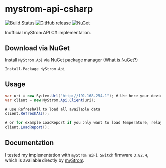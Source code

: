 # mystrom-api-csharp

[![Build Status](https://dev.azure.com/hinnipipe/Github%20Pipeline/_apis/build/status/Hinni.mystrom-api-csharp?branchName=master)](https://dev.azure.com/hinnipipe/Github%20Pipeline/_build/latest?definitionId=1?branchName=master)
[![GitHub release](https://img.shields.io/github/release/Hinni/mystrom-api-csharp.svg)](https://github.com/Hinni/mystrom-api-csharp/releases)
[![NuGet](https://img.shields.io/nuget/v/mystrom-api-csharp.svg)](https://www.nuget.org/packages/MyStrom.Api/)

Inofficial myStrom API C# implementation.

## Download via NuGet

Install `MyStrom.Api` via NuGet package manager ([What is NuGet?](https://docs.microsoft.com/en-us/nuget/what-is-nuget))

    Install-Package MyStrom.Api

## Usage

```csharp
var uri = new System.Url("http://192.168.254.1"); # Use here your device IP
var client = new MyStrom.Api.Client(uri);

# use RefreshAll to load all available data
client.RefreshAll();

# or for example LoadReport if you only want to load temperature, relay state and power consumption
client.LoadReport();
```

## Documentation

I tested my implementation with `myStrom WiFi Switch` firmware `3.82.4`, which is available directly by [myStrom](https://mystrom.ch/en/firmware).